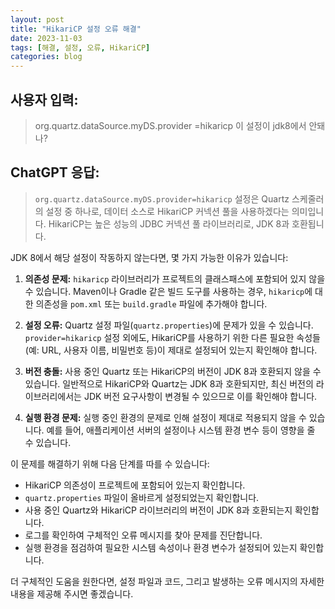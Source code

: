 ```yaml
---
layout: post
title: "HikariCP 설정 오류 해결"
date: 2023-11-03
tags: [해결, 설정, 오류, HikariCP]
categories: blog
---
```


## 사용자 입력:
> org.quartz.dataSource.myDS.provider =hikaricp 이 설정이 jdk8에서 안돼나?

## ChatGPT 응답:
> `org.quartz.dataSource.myDS.provider=hikaricp` 설정은 Quartz 스케줄러의 설정 중 하나로, 데이터 소스로 HikariCP 커넥션 풀을 사용하겠다는 의미입니다. HikariCP는 높은 성능의 JDBC 커넥션 풀 라이브러리로, JDK 8과 호환됩니다.

JDK 8에서 해당 설정이 작동하지 않는다면, 몇 가지 가능한 이유가 있습니다:

1. **의존성 문제:** `hikaricp` 라이브러리가 프로젝트의 클래스패스에 포함되어 있지 않을 수 있습니다. Maven이나 Gradle 같은 빌드 도구를 사용하는 경우, `hikaricp`에 대한 의존성을 `pom.xml` 또는 `build.gradle` 파일에 추가해야 합니다.

2. **설정 오류:** Quartz 설정 파일(`quartz.properties`)에 문제가 있을 수 있습니다. `provider=hikaricp` 설정 외에도, HikariCP를 사용하기 위한 다른 필요한 속성들(예: URL, 사용자 이름, 비밀번호 등)이 제대로 설정되어 있는지 확인해야 합니다.

3. **버전 충돌:** 사용 중인 Quartz 또는 HikariCP의 버전이 JDK 8과 호환되지 않을 수 있습니다. 일반적으로 HikariCP와 Quartz는 JDK 8과 호환되지만, 최신 버전의 라이브러리에서는 JDK 버전 요구사항이 변경될 수 있으므로 이를 확인해야 합니다.

4. **실행 환경 문제:** 실행 중인 환경의 문제로 인해 설정이 제대로 적용되지 않을 수 있습니다. 예를 들어, 애플리케이션 서버의 설정이나 시스템 환경 변수 등이 영향을 줄 수 있습니다.

이 문제를 해결하기 위해 다음 단계를 따를 수 있습니다:

- HikariCP 의존성이 프로젝트에 포함되어 있는지 확인합니다.
- `quartz.properties` 파일이 올바르게 설정되었는지 확인합니다.
- 사용 중인 Quartz와 HikariCP 라이브러리의 버전이 JDK 8과 호환되는지 확인합니다.
- 로그를 확인하여 구체적인 오류 메시지를 찾아 문제를 진단합니다.
- 실행 환경을 점검하여 필요한 시스템 속성이나 환경 변수가 설정되어 있는지 확인합니다.

더 구체적인 도움을 원한다면, 설정 파일과 코드, 그리고 발생하는 오류 메시지의 자세한 내용을 제공해 주시면 좋겠습니다.

